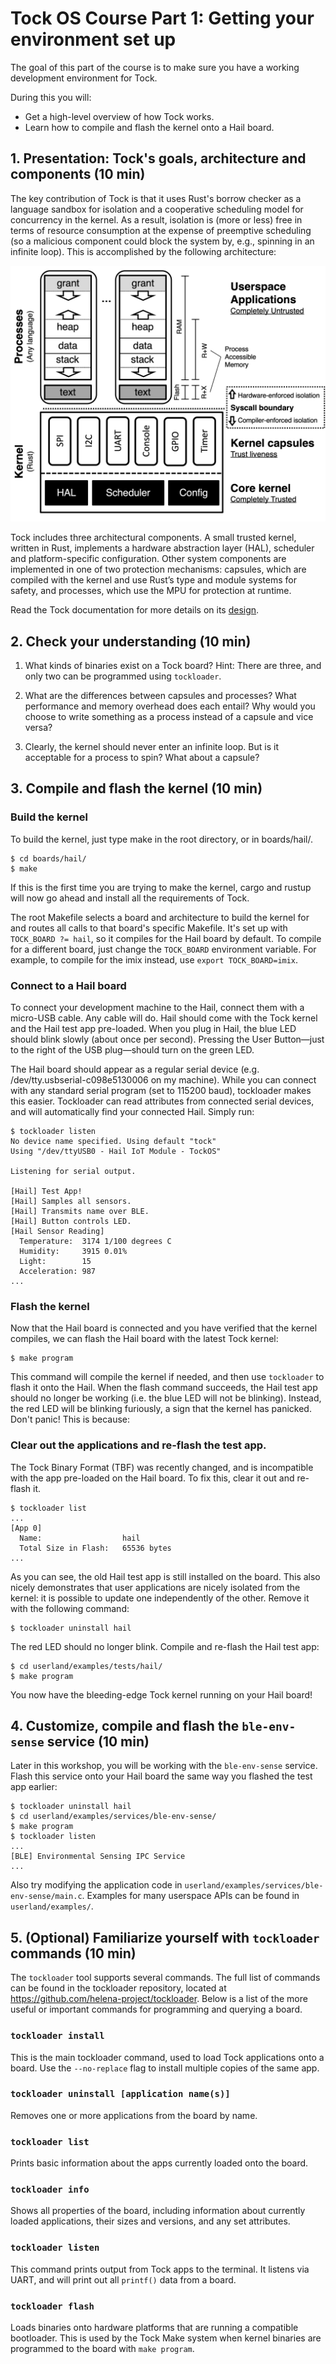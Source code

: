 # Tock OS Course Part 1: Getting your environment set up

The goal of this part of the course is to make sure you have a working
development environment for Tock.

During this you will:

- Get a high-level overview of how Tock works.
- Learn how to compile and flash the kernel onto a Hail board.

## 1. Presentation: Tock's goals, architecture and components (10 min)

The key contribution of Tock is that it uses Rust's borrow checker as a
language sandbox for isolation and a cooperative scheduling model for
concurrency in the kernel.  As a result, isolation is (more or less) free in
terms of resource consumption at the expense of preemptive scheduling (so a
malicious component could block the system by, e.g., spinning in an infinite
loop). This is accomplished by the following architecture:

![Tock architecture](../../architecture.png)

Tock includes three architectural components. A small trusted kernel, written
in Rust, implements a hardware abstraction layer (HAL), scheduler and
platform-specific configuration. Other system components are implemented in one
of two protection mechanisms: capsules, which are compiled with the kernel and
use Rust’s type and module systems for safety, and processes, which use the MPU
for protection at runtime.

Read the Tock documentation for more details on its
[design](https://www.tockos.org/documentation/design).

## 2. Check your understanding (10 min)

1. What kinds of binaries exist on a Tock board? Hint: There are three, and
   only two can be programmed using `tockloader`.

2. What are the differences between capsules and processes? What performance
   and memory overhead does each entail? Why would you choose to write
   something as a process instead of a capsule and vice versa?

3. Clearly, the kernel should never enter an infinite loop. But is it
   acceptable for a process to spin? What about a capsule?

## 3. Compile and flash the kernel (10 min)

### Build the kernel

To build the kernel, just type make in the root directory, or in boards/hail/.

    $ cd boards/hail/
    $ make

If this is the first time you are trying to make the kernel, cargo and rustup
will now go ahead and install all the requirements of Tock.

The root Makefile selects a board and architecture to build the kernel for and
routes all calls to that board's specific Makefile. It's set up with
`TOCK_BOARD ?= hail`, so it compiles for the Hail board by default. To compile
for a different board, just change the `TOCK_BOARD` environment variable. For
  example, to compile for the imix instead, use `export TOCK_BOARD=imix`.

### Connect to a Hail board

To connect your development machine to the Hail, connect them with a micro-USB
cable. Any cable will do. Hail should come with the Tock kernel and the Hail
test app pre-loaded. When you plug in Hail, the blue LED should blink slowly
(about once per second). Pressing the User Button—just to the right of the USB
plug—should turn on the green LED.

The Hail board should appear as a regular serial device (e.g.
/dev/tty.usbserial-c098e5130006 on my machine). While you can connect with any
standard serial program (set to 115200 baud), tockloader makes this easier.
Tockloader can read attributes from connected serial devices, and will
automatically find your connected Hail. Simply run:

    $ tockloader listen
    No device name specified. Using default "tock"
    Using "/dev/ttyUSB0 - Hail IoT Module - TockOS"

    Listening for serial output.

    [Hail] Test App!
    [Hail] Samples all sensors.
    [Hail] Transmits name over BLE.
    [Hail] Button controls LED.
    [Hail Sensor Reading]
      Temperature:  3174 1/100 degrees C
      Humidity:     3915 0.01%
      Light:        15
      Acceleration: 987
    ...

### Flash the kernel

Now that the Hail board is connected and you have verified that the kernel
compiles, we can flash the Hail board with the latest Tock kernel:

    $ make program

This command will compile the kernel if needed, and then use `tockloader` to
flash it onto the Hail. When the flash command succeeds, the Hail test app
should no longer be working (i.e. the blue LED will not be blinking). Instead,
the red LED will be blinking furiously, a sign that the kernel has panicked.
Don't panic! This is because:

### Clear out the applications and re-flash the test app.

The Tock Binary Format (TBF) was recently changed, and is incompatible with the
app pre-loaded on the Hail board. To fix this, clear it out and re-flash it.

    $ tockloader list
    ...
    [App 0]
      Name:                  hail
      Total Size in Flash:   65536 bytes
    ...

As you can see, the old Hail test app is still installed on the board. This
also nicely demonstrates that user applications are nicely isolated from the
kernel: it is possible to update one independently of the other. Remove it with
the following command:

    $ tockloader uninstall hail

The red LED should no longer blink. Compile and re-flash the Hail test app:

    $ cd userland/examples/tests/hail/
    $ make program

You now have the bleeding-edge Tock kernel running on your Hail board!

## 4. Customize, compile and flash the `ble-env-sense` service (10 min)

Later in this workshop, you will be working with the `ble-env-sense` service.
Flash this service onto your Hail board the same way you flashed the test app
earlier:

    $ tockloader uninstall hail
    $ cd userland/examples/services/ble-env-sense/
    $ make program
    $ tockloader listen
    ...
    [BLE] Environmental Sensing IPC Service
    ...

Also try modifying the application code in
`userland/examples/services/ble-env-sense/main.c`. Examples for many userspace
APIs can be found in `userland/examples/`.

## 5. (Optional) Familiarize yourself with `tockloader` commands (10 min)
The `tockloader` tool supports several commands. The full list of commands can
be found in the tockloader repository, located at
https://github.com/helena-project/tockloader. Below is a list of the more useful
or important commands for programming and querying a board.

### `tockloader install`
This is the main tockloader command, used to load Tock applications onto a
board. Use the `--no-replace` flag to install multiple copies of the same app.

### `tockloader uninstall [application name(s)]`
Removes one or more applications from the board by name.

### `tockloader list`
Prints basic information about the apps currently loaded onto the board.

### `tockloader info`
Shows all properties of the board, including information about currently
loaded applications, their sizes and versions, and any set attributes.

### `tockloader listen`
This command prints output from Tock apps to the terminal. It listens via UART,
and will print out all `printf()` data from a board.

### `tockloader flash`
Loads binaries onto hardware platforms that are running a compatible bootloader.
This is used by the Tock Make system when kernel binaries are programmed to the
board with `make program`.
